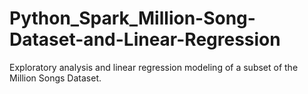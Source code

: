 # Python_Spark_Million-Song-Dataset-and-Linear-Regression
Exploratory analysis and linear regression modeling of a subset of the Million Songs Dataset.  
